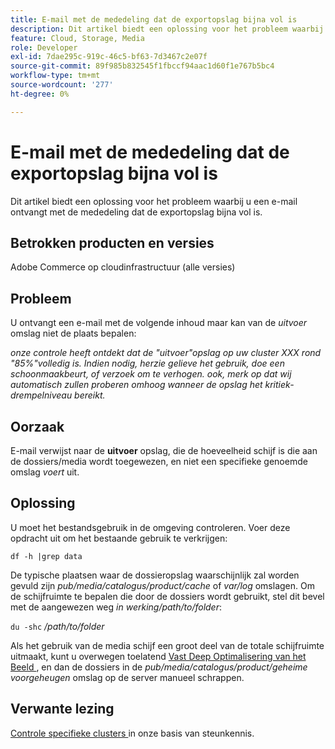 ```yaml
---
title: E-mail met de mededeling dat de exportopslag bijna vol is
description: Dit artikel biedt een oplossing voor het probleem waarbij u een e-mail ontvangt met de mededeling dat de exportopslag bijna vol is.
feature: Cloud, Storage, Media
role: Developer
exl-id: 7dae295c-919c-46c5-bf63-7d3467c2e07f
source-git-commit: 89f985b832545f1fbccf94aac1d60f1e767b5bc4
workflow-type: tm+mt
source-wordcount: '277'
ht-degree: 0%

---
```


# E-mail met de mededeling dat de exportopslag bijna vol is

Dit artikel biedt een oplossing voor het probleem waarbij u een e-mail ontvangt met de mededeling dat de exportopslag bijna vol is.

## Betrokken producten en versies

Adobe Commerce op cloudinfrastructuur (alle versies)

## Probleem

U ontvangt een e-mail met de volgende inhoud maar kan van de *uitvoer* omslag niet de plaats bepalen:

*onze controle heeft ontdekt dat de &quot;uitvoer&quot;opslag op uw cluster XXX rond &quot;85%&quot;volledig is.*
*Indien nodig, herzie gelieve het gebruik, doe een schoonmaakbeurt, of verzoek om te verhogen.*
*ook, merk op dat wij automatisch zullen proberen omhoog wanneer de opslag het kritiek-drempelniveau bereikt.*

## Oorzaak

E-mail verwijst naar de **uitvoer** opslag, die de hoeveelheid schijf is die aan de dossiers/media wordt toegewezen, en niet een specifieke genoemde omslag *voert* uit.

## Oplossing

U moet het bestandsgebruik in de omgeving controleren. Voer deze opdracht uit om het bestaande gebruik te verkrijgen:

`df -h |grep data`

De typische plaatsen waar de dossieropslag waarschijnlijk zal worden gevuld zijn *pub/media/catalogus/product/cache* of *var/log* omslagen. Om de schijfruimte te bepalen die door de dossiers wordt gebruikt, stel dit bevel met de aangewezen weg *in werking/path/to/folder*:

`du -shc` */path/to/folder*

Als het gebruik van de media schijf een groot deel van de totale schijfruimte uitmaakt, kunt u overwegen toelatend [ Vast Deep Optimalisering van het Beeld ](https://experienceleague.adobe.com/en/docs/commerce-cloud-service/user-guide/cdn/fastly-image-optimization#deep-image-optimization), en dan de dossiers in de *pub/media/catalogus/product/geheime voorgeheugen* omslag op de server manueel schrappen.

## Verwante lezing

[ Controle specifieke clusters ](https://experienceleague.adobe.com/en/docs/commerce-cloud-service/user-guide/develop/storage/manage-disk-space#check-dedicated-clusters) in onze basis van steunkennis.
